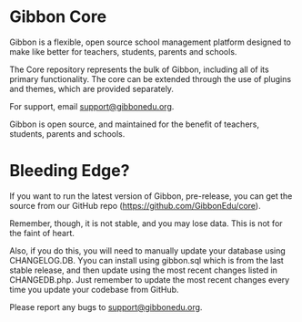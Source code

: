 Gibbon Core
===========

Gibbon is a flexible, open source school management platform designed to make like better for teachers, students, parents and schools.

The Core repository represents the bulk of Gibbon, including all of its primary functionality. The core can be extended through the use of plugins and themes, which are provided separately.

For support, email support@gibbonedu.org.

Gibbon is open source, and maintained for the benefit of teachers, students, parents and schools.


Bleeding Edge?
==============
If you want to run the latest version of Gibbon, pre-release, you can get the source from our GitHub repo (https://github.com/GibbonEdu/core).

Remember, though, it is not stable, and you may lose data. This is not for the faint of heart.

Also, if you do this, you will need to manually update your database using CHANGELOG.DB. Yyou can install using gibbon.sql which is from the last stable release, and then update using the most recent changes listed in CHANGEDB.php. Just remember to update the most recent changes every time you update your codebase from GitHub.

Please report any bugs to support@gibbonedu.org.